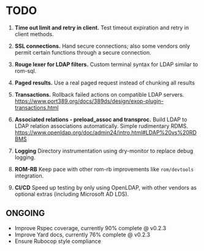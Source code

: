# TODO

1. **Time out limit and retry in client.**
    Test timeout expiration and retry in client methods.

2. **SSL connections.**
    Hand secure connections; also some vendors only permit certain functions through a secure connection.

3. **Rouge lexer for LDAP filters.**
    Custom terminal syntax for LDAP similar to rom-sql.

4. **Paged results.**
    Use a real paged request instead of chunking all results

5. **Transactions.**
    Rollback failed actions on compatible LDAP servers.
    <https://www.port389.org/docs/389ds/design/exop-plugin-transactions.html>

6. **Associated relations - preload_assoc and transproc.**
    Build LDAP to LDAP relation associations automatically.
    Simple rudimentary RDMS.
    <https://www.openldap.org/doc/admin24/intro.html#LDAP%20vs%20RDBMS>

7. **Logging**
   Directory instrumentation using dry-monitor to replace debug logging.

8. **ROM-RB**
   Keep pace with other rom-rb improvements like `rom/devtools` integration.

9. **CI/CD**
   Speed up testing by only using OpenLDAP, with other vendors as optional extras (including Microsoft AD LDS).

## ONGOING

- Improve Rspec coverage, currently 90% complete @ v0.2.3
- Improve Yard docs, currently 76% complete @ v0.2.3
- Ensure Rubocop style compliance
